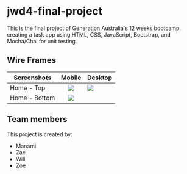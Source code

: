# jwd4-final-project

This is the final project of Generation Australia's 12 weeks bootcamp, creating a task app using HTML, CSS, JavaScript, Bootstrap, and Mocha/Chai for unit testing.

## Wire Frames
| Screenshots         |              Mobile            |           Desktop             |
| ------------------- |:------------------------------:| ----------------------------- | 
| Home - Top          | ![](./assets/mobile-img-1.png) | ![](./assets/desktop-img.png) | 
| Home - Bottom       | ![](./assets/mobile-img-2.png) | ![]() |

## Team members
This project is created by:
- Manami
- Zac
- Will
- Zoe
